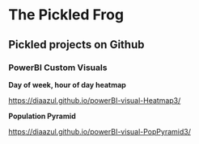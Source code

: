 # The Pickled Frog

## Pickled projects on Github

### PowerBI Custom Visuals

**Day of week, hour of day heatmap**

https://diaazul.github.io/powerBI-visual-Heatmap3/

**Population Pyramid**

https://diaazul.github.io/powerBI-visual-PopPyramid3/

